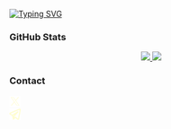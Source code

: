 [![Typing SVG](https://readme-typing-svg.herokuapp.com?font=Fira+Code&pause=1000&color=B3EEF7&width=435&lines=Welcome+to+0xGery+Github+Profile)](https://git.io/typing-svg)

### GitHub Stats

<div align="center" style="display: flex; justify-content: center;"> 
    <a href="https://github.com/0xGery"> 
    <img height="180px" src="https://github-readme-stats.vercel.app/api?username=0xGery&show_icons=true&theme=one_dark_pro&include_all_commits=true&count_private=true"/> 
    <img height="180px" src="https://github-readme-stats.vercel.app/api/top-langs/?username=0xGery&layout=compact&langs_count=8&theme=one_dark_pro"/> 
    </a> 
</div>
    
### Contact
<div> 
    <a href="https://x.com/NullxGery" target="_blank" style="margin-right: 10px;">
        <img src="https://raw.githubusercontent.com/0xGery/Fullstack/refs/heads/main/Frontend/src/Assets/social/twitter.svg" width="20" height="20" alt="Twitter">
    </a>
<br>
    <a href="https://t.me/NullxGery" target="_blank">
        <img src="https://raw.githubusercontent.com/0xGery/Fullstack/refs/heads/main/Frontend/src/Assets/social/telegram.svg" width="20" height="20" alt="Telegram">
    </a>
</div>

